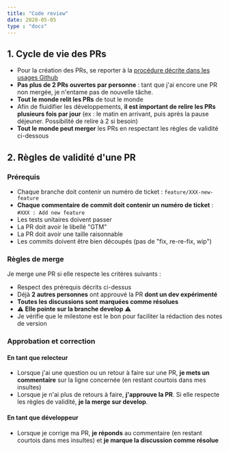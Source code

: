 ```yaml
---
title: "Code review"
date: 2020-05-05
type : "docs"
---
```


## 1. Cycle de vie des PRs
- Pour la création des PRs, se reporter à la [procédure décrite dans les usages Github](usage.md#3-pull-request-pr)
- **Pas plus de 2 PRs ouvertes par personne** : tant que j'ai encore une PR non mergée, je n'entame pas de nouvelle tâche.
- **Tout le monde relit les PRs** de tout le monde
- Afin de fluidifier les développements, **il est important de relire les PRs plusieurs fois par jour** (ex : le matin en arrivant, puis après la pause déjeuner. Possibilité de relire à 2 si besoin)
- **Tout le monde peut merger** les PRs en respectant les règles de validité ci-dessous

## 2. Règles de validité d'une PR
### Prérequis
- Chaque branche doit contenir un numéro de ticket : `feature/XXX-new-feature`
- **Chaque commentaire de commit doit contenir un numéro de ticket** : `#XXX : Add new feature`
- Les tests unitaires doivent passer
- La PR doit avoir le libellé "GTM"
- La PR doit avoir une taille raisonnable
- Les commits doivent être bien découpés (pas de "fix, re-re-fix, wip")

### Règles de merge
Je merge une PR si elle respecte les critères suivants :
- Respect des prérequis décrits ci-dessus
- Déjà **2 autres personnes** ont approuvé la PR **dont un dev expérimenté**
- **Toutes les discussions sont marquées comme résolues**
- ⚠️ **Elle pointe sur la branche develop** ⚠️
- Je vérifie que le milestone est le bon pour faciliter la rédaction des notes de version

### Approbation et correction
#### En tant que relecteur
- Lorsque j'ai une question ou un retour à faire sur une PR, **je mets un commentaire** sur la ligne concernée (en restant courtois dans mes insultes)
- Lorsque je n'ai plus de retours à faire, **j'approuve la PR**. Si elle respecte les règles de validité, **je la merge sur develop**.

#### En tant que développeur
- Lorsque je corrige ma PR, **je réponds** au commentaire (en restant courtois dans mes insultes) et **je marque la discussion comme résolue**